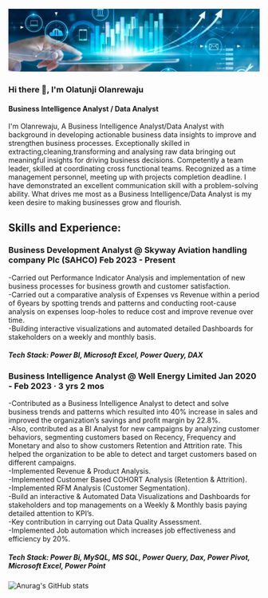 
![I am GitHub Readme Generator's creator](https://github.com/OlatunjiLanre/OlatunjiLanre/blob/main/BANNER.jpeg)
 

### Hi there 👋, I'm Olatunji Olanrewaju

#### Business Intelligence Analyst / Data Analyst 
I'm Olanrewaju, A Business Intelligence Analyst/Data Analyst with background in developing actionable business data insights to improve and strengthen business processes. Exceptionally skilled in extracting,cleaning,transforming and analysing raw data bringing out meaningful insights  for driving business decisions. Competently a team leader, skilled at coordinating cross functional teams. Recognized as a time management personnel, meeting up with projects completion deadline.
I have demonstrated an excellent communication skill with a problem-solving ability.
What drives me most as a Business Intelligence/Data Analyst is my keen desire to making businesses grow and flourish.

## Skills and Experience: 
 
### Business Development Analyst @ Skyway Aviation handling company Plc (SAHCO) Feb 2023 - Present 

-Carried out Performance Indicator Analysis and implementation of new business processes for business growth and customer satisfaction.  
-Carried out a comparative analysis of Expenses vs Revenue within a period of 6years by spotting trends and patterns and conducting root-cause analysis on expenses       loop-holes to reduce cost and improve revenue over time.  
-Building interactive visualizations and automated detailed Dashboards for stakeholders on a weekly and monthly basis.   
##### Tech Stack: Power BI, Microsoft Excel, Power Query, DAX 


### Business Intelligence Analyst @ Well Energy Limited  Jan 2020 - Feb 2023 · 3 yrs 2 mos

-Contributed as a Business Intelligence Analyst to detect and solve business trends and patterns which resulted into 40% increase in sales and improved the organization’s savings and profit margin by 22.8%.   
-Also, contributed as a BI Analyst for new campaigns by analyzing customer behaviors, segmenting customers based on Recency, Frequency and Monetary and also to show customers Retention and Attrition rate. This helped the organization to be able to detect and target customers based on different campaigns.  
-Implemented Revenue & Product Analysis.  
-Implemented Customer Based COHORT Analysis (Retention & Attrition).  
-Implemented RFM Analysis (Customer Segmentation).  
-Build an interactive & Automated Data Visualizations and Dashboards for stakeholders and top managements on a Weekly & Monthly basis paying detailed attention to KPI’s.  
-Key contribution in carrying out Data Quality Assessment.  
-Implemented Job automation which increases job effectiveness and efficiency by 20%.  
##### Tech Stack: Power Bi, MySQL, MS SQL, Power Query, Dax, Power Pivot, Microsoft Excel, Power Point  



![Anurag's GitHub stats](https://github-readme-stats.vercel.app/api?username=OlatunjiLanre&show_icons=true&theme=radical)
